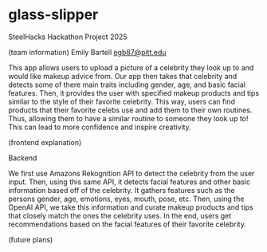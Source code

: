 # glass-slipper
SteelHacks Hackathon Project 2025

(team information) 
Emily Bartell     egb87@pitt.edu

This app allows users to upload a picture of a celebrity they look up to and would like makeup advice from. 
Our app then takes that celebrity and detects some of there main traits including gender, age, and basic facial features.
Then, it provides the user with specified makeup products and tips similar to the style of their favorite celebrity.
This way, users can find products that their favorite celebs use and add them to their own routines. 
Thus, allowing them to have a similar routine to someone they look up to! This can lead to more confidence and inspire creativity. 

(frontend explanation)

Backend

We first use Amazons Rekognition API to detect the celebrity from the user input.
Then, using this same API, it detects facial features and other basic information based off of the celebrity. 
It gathers features such as the persons gender, age, emotions, eyes, mouth, pose, etc. 
Then, using the OpenAI API, we take this information and curate makeup products and tips that closely match the ones the celebrity uses. 
In the end, users get recommendations based on the facial features of their favorite celebrity. 

(future plans)

